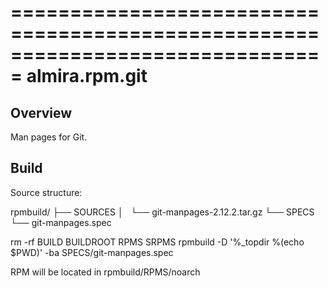 ===============================================================================
almira.rpm.git
===============================================================================

Overview
--------
Man pages for Git.


Build
-----
Source structure:

rpmbuild/
├── SOURCES
│   └── git-manpages-2.12.2.tar.gz
└── SPECS
    └── git-manpages.spec


rm -rf BUILD BUILDROOT RPMS SRPMS
rpmbuild -D '%_topdir %(echo $PWD)' -ba SPECS/git-manpages.spec

RPM will be located in rpmbuild/RPMS/noarch
